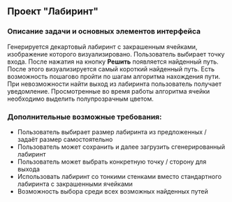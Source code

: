 ## Проект "Лабиринт"
### Описание задачи и основных элементов интерфейса
Генерируется декартовый лабиринт с закрашенным ячейками, изображение которого визуализировано.
Пользователь выбирает точку входа. После нажатия на кнопку **Решить** появляется найденный путь.
После этого визуализируется самый короткий найденный путь. Есть возможность пошагово пройти по шагам алгоритма нахождения пути.
При невозможности найти выход из лабиринта пользователь получает уведомление. Просмотренные во время работы алгоритма ячейки необходимо выделить полупрозрачным цветом.

### Дополнительные возможные требования:
- Пользователь выбирает размер лабиринта из предложенных / задаёт размер самостоятельно
- Пользователь может сохранить и далее загрузить сгенерированный лабиринт
- Пользователь может выбрать конкретную точку / сторону для выхода
- Использовать лабиринт со тонкими стенками вместо стандартного лабиринта с закрашенными ячейками
- Возможность выбора среди всех возможных найденных путей

